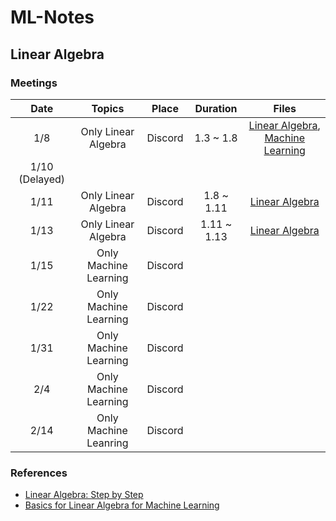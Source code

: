 # ML-Notes

## Linear Algebra

### Meetings

|      Date      |         Topics        |  Place  |   Duration  |                                                                                                                 Files                                                                                                                |
|:--------------:|:---------------------:|:-------:|:-----------:|:------------------------------------------------------------------------------------------------------------------------------------------------------------------------------------------------------------------------------------:|
|       1/8      |  Only Linear Algebra  | Discord |  1.3 ~ 1.8  | [Linear Algebra](https://github.com/enfycius/ML-Notes/blob/main/Linear%20Algebra/1.8/Linear_Algebra__1_8_.pdf), [Machine Learning](https://github.com/enfycius/ML-Notes/blob/main/Machine%20Learning/1.8/Machine_Learning__1_8_.pdf) |
| 1/10 (Delayed) |                       |         |             |                                                                                                                                                                                                                                      |
|      1/11      |  Only Linear Algebra  | Discord |  1.8 ~ 1.11 |                                                           [Linear Algebra](https://github.com/enfycius/ML-Notes/blob/main/Linear%20Algebra/1.11/Linear_Algebra__1_11_.pdf)                                                           |
|      1/13      |  Only Linear Algebra  | Discord | 1.11 ~ 1.13 |                                                           [Linear Algebra](https://github.com/enfycius/ML-Notes/blob/main/Linear%20Algebra/1.13/Linear_Algebra__1_13_.pdf)                                                           |
|      1/15      | Only Machine Learning | Discord |             |                                                                                                                                                                                                                                      |
|      1/22      | Only Machine Learning | Discord |             |                                                                                                                                                                                                                                      |
|      1/31      | Only Machine Learning | Discord |             |                                                                                                                                                                                                                                      |
|       2/4      | Only Machine Learning | Discord |             |                                                                                                                                                                                                                                      |
|      2/14      | Only Machine Leanring | Discord |             |                                                                                                                                                                                                                                      |

### References

* [Linear Algebra: Step by Step](https://www.amazon.com/Linear-Algebra-Step-Kuldeep-Singh/dp/0199654441)
* [Basics for Linear Algebra for Machine Learning](https://www.goodreads.com/book/show/40034773-basics-of-linear-algebra-for-machine-learning)